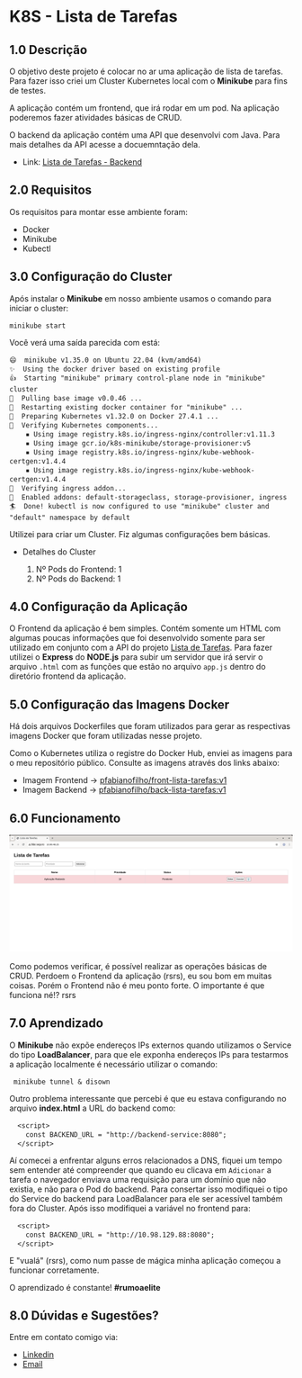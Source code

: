 # K8S - Lista de Tarefas

## 1.0 Descrição

O objetivo deste projeto é colocar no ar uma aplicação de lista de tarefas. Para fazer isso criei um Cluster Kubernetes local com o **Minikube** para fins de testes.

A aplicação contém um frontend, que irá rodar em um pod. Na aplicação poderemos fazer atividades básicas de CRUD. 

O backend da aplicação contém uma API que desenvolvi com Java. Para mais detalhes da API acesse a docuemntação dela.

- Link: [Lista de Tarefas - Backend](https://github.com/paulo-fabiano/lista_tarefas)

## 2.0 Requisitos

Os requisitos para montar esse ambiente foram:

- Docker
- Minikube
- Kubectl

## 3.0 Configuração do Cluster

Após instalar o **Minikube** em nosso ambiente usamos o comando para iniciar o cluster:

```
minikube start
```

Você verá uma saída parecida com está:

```
😄  minikube v1.35.0 on Ubuntu 22.04 (kvm/amd64)
✨  Using the docker driver based on existing profile
👍  Starting "minikube" primary control-plane node in "minikube" cluster
🚜  Pulling base image v0.0.46 ...
🔄  Restarting existing docker container for "minikube" ...
🐳  Preparing Kubernetes v1.32.0 on Docker 27.4.1 ...
🔎  Verifying Kubernetes components...
    ▪ Using image registry.k8s.io/ingress-nginx/controller:v1.11.3
    ▪ Using image gcr.io/k8s-minikube/storage-provisioner:v5
    ▪ Using image registry.k8s.io/ingress-nginx/kube-webhook-certgen:v1.4.4
    ▪ Using image registry.k8s.io/ingress-nginx/kube-webhook-certgen:v1.4.4
🔎  Verifying ingress addon...
🌟  Enabled addons: default-storageclass, storage-provisioner, ingress
🏄  Done! kubectl is now configured to use "minikube" cluster and "default" namespace by default
```

Utilizei para criar um Cluster. Fiz algumas configurações bem básicas.

* Detalhes do Cluster
    
    1. Nº Pods do Frontend: 1
    2. Nº Pods do Backend: 1

## 4.0 Configuração da Aplicação

O Frontend da aplicação é bem simples. Contém somente um HTML com algumas poucas informações que foi desenvolvido somente para ser utilizado em conjunto com a API do projeto  [Lista de Tarefas](https://github.com/paulo-fabiano/lista_tarefas). Para fazer utilizei o **Express** do **NODE.js** para subir um servidor que irá servir o arquivo `.html` com as funções que estão no arquivo `app.js` dentro do diretório frontend da aplicação.

## 5.0 Configuração das Imagens Docker

Há dois arquivos Dockerfiles que foram utilizados para gerar as respectivas imagens Docker que foram utilizadas nesse projeto.

Como o Kubernetes utiliza o registre do Docker Hub, enviei as imagens para o meu repositório público. Consulte as imagens através dos links abaixo:

- Imagem Frontend -> [pfabianofilho/front-lista-tarefas:v1]()
- Imagem Backend -> [pfabianofilho/back-lista-tarefas:v1]()

## 6.0 Funcionamento

![Aplicação Rodando](/images/image.png)

Como podemos verificar, é possível realizar as operações básicas de CRUD. Perdoem o Frontend da aplicação (rsrs), eu sou bom em muitas coisas. Porém o Frontend não é meu ponto forte. O importante é que funciona né!? rsrs

## 7.0 Aprendizado

O **Minikube** não expõe endereços IPs externos quando utilizamos o Service do tipo **LoadBalancer**, para que ele exponha endereços IPs para testarmos a aplicação localmente é necessário utilizar o comando:

```
 minikube tunnel & disown
```

Outro problema interessante que percebi é que eu estava configurando no arquivo **index.html** a URL do backend como:

```
  <script>
    const BACKEND_URL = "http://backend-service:8080"; 
  </script>
```

Aí comecei a enfrentar alguns erros relacionados a DNS, fiquei um tempo sem entender até compreender que quando eu clicava em `Adicionar` a tarefa o navegador enviava uma requisição para um domínio que não existia, e não para o Pod do backend. Para consertar isso modifiquei o tipo do Service do backend para LoadBalancer para ele ser acessível também fora do Cluster. Após isso modifiquei a variável no frontend para:

```
  <script>
    const BACKEND_URL = "http://10.98.129.88:8080"; 
  </script>
```

E "vualá" (rsrs), como num passe de mágica minha aplicação começou a funcionar corretamente.

O aprendizado é constante! **#rumoaelite**

## 8.0 Dúvidas e Sugestões?

Entre em contato comigo via:

- [Linkedin](https://www.linkedin.com/in/paulo-fabiano)
- [Email](mailto:pfabianof@gmail.com)


